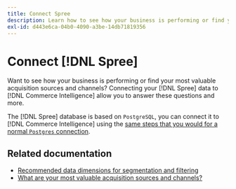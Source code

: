```yaml
---
title: Connect Spree
description: Learn how to see how your business is performing or find your most valuable acquisition sources and channels.
exl-id: d443e6ca-04b0-4090-a3be-14db71819356
---
```

# Connect [!DNL Spree]

Want to see how your business is performing or find your most valuable acquisition sources and channels? Connecting your [!DNL Spree] data to [!DNL Commerce Intelligence] allow you to answer these questions and more.

The [!DNL Spree] database is based on `PostgreSQL`, you can connect it to [!DNL Commerce Intelligence] using the [same steps that you would for a normal `Postgres` connection](../integrations/postgresql.md).

## Related documentation

* [Recommended data dimensions for segmentation and filtering](../../../best-practices/segment-filter.md)
* [What are your most valuable acquisition sources and channels?](../../analysis/most-value-source-channel.md)
